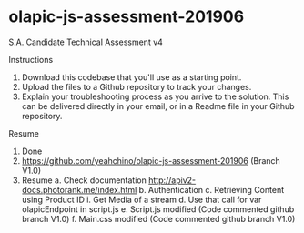 # olapic-js-assessment-201906
S.A. Candidate Technical Assessment v4

Instructions
1.	Download this codebase that you'll use as a starting point.
2.	Upload the files to a Github repository to track your changes.
3.	Explain your troubleshooting process as you arrive to the solution. This can be delivered directly in your email, or in a Readme file in your Github repository.

Resume
1.	Done 
2.	https://github.com/yeahchino/olapic-js-assessment-201906 (Branch V1.0)
3.	Resume
  a.	Check documentation http://apiv2-docs.photorank.me/index.html
  b.	Authentication
  c.	Retrieving Content using Product ID
    i.	Get Media of a stream
  d.	Use that call for var olapicEndpoint in script.js
  e.	Script.js modified (Code commented github branch V1.0)
  f.	Main.css modified (Code commented github branch V1.0)
